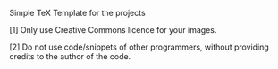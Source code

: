 Simple TeX Template for the projects

[1] Only use Creative Commons licence for your images.

[2] Do not use code/snippets of other programmers, without providing credits to the author of the code.
